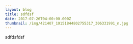```yaml
---
layout: blog
title: sdfdsf
date: 2017-07-26T04:00:00.000Z
thumbnail: /img/421407_10151844802755317_306331991_n.jpg
---
```

sdfdsfdsf

